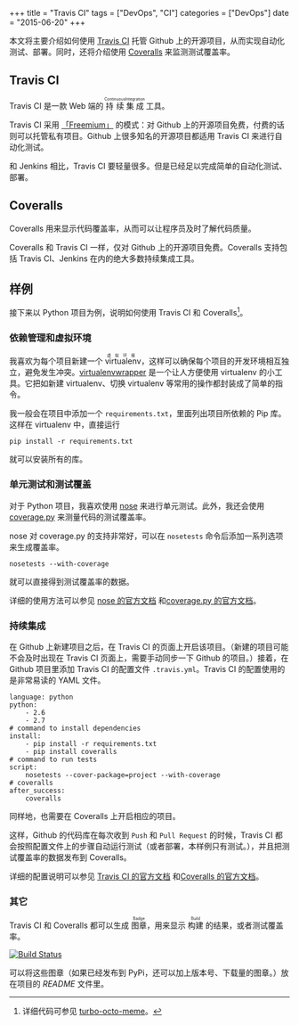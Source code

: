 +++
title       = "Travis CI"
tags        = ["DevOps", "CI"]
categories  = ["DevOps"]
date        = "2015-06-20"
+++

本文将主要介绍如何使用 [Travis CI](https://travis-ci.org) 托管 Github 上的开源项目，从而实现自动化测试、部署。同时，还将介绍使用 [Coveralls](https://coveralls.io/) 来监测测试覆盖率。
<!--more-->

## Travis CI

Travis CI 是一款 Web 端的 <ruby> 持续 <rt>Continuous</rt></ruby> <ruby> 集成 <rt>Integration</rt></ruby> 工具。

Travis CI 采用 [「Freemium」](https://en.wikipedia.org/wiki/Freemium) 的模式：对 Github 上的开源项目免费，付费的话则可以托管私有项目。Github 上很多知名的开源项目都适用 Travis CI 来进行自动化测试。

和 Jenkins 相比，Travis CI 要轻量很多。但是已经足以完成简单的自动化测试、部署。

## Coveralls

Coveralls 用来显示代码覆盖率，从而可以让程序员及时了解代码质量。

Coveralls 和 Travis CI 一样，仅对 Github 上的开源项目免费。Coveralls 支持包括 Travis CI、Jenkins 在内的绝大多数持续集成工具。

## 样例

接下来以 Python 项目为例，说明如何使用 Travis CI 和 Coveralls[^src]。

### 依赖管理和虚拟环境

我喜欢为每个项目新建一个 <ruby>virtualenv<rt> 虚拟环境 </rt></ruby>，这样可以确保每个项目的开发环境相互独立，避免发生冲突。[virtualenvwrapper](https://virtualenvwrapper.readthedocs.org/en/latest/) 是一个让人方便使用 virtualenv 的小工具。它把如新建 virtualenv、切换 virtualenv 等常用的操作都封装成了简单的指令。

我一般会在项目中添加一个 `requirements.txt`，里面列出项目所依赖的 Pip 库。这样在 virtualenv 中，直接运行

```
pip install -r requirements.txt
```

就可以安装所有的库。

### 单元测试和测试覆盖

对于 Python 项目，我喜欢使用 [nose](https://nose.readthedocs.org/en/latest/) 来进行单元测试。此外，我还会使用 [coverage.py](http://nedbatchelder.com/code/coverage/) 来测量代码的测试覆盖率。

nose 对 coverage.py 的支持非常好，可以在 `nosetests` 命令后添加一系列选项来生成覆盖率。

```
nosetests --with-coverage
```

就可以直接得到测试覆盖率的数据。

详细的使用方法可以参见 [nose 的官方文档](https://nose.readthedocs.org/en/latest/) 和[coverage.py 的官方文档](http://nedbatchelder.com/code/coverage/cmd.html)。

### 持续集成
在 Github 上新建项目之后，在 Travis CI 的页面上开启该项目。（新建的项目可能不会及时出现在 Travis CI 页面上，需要手动同步一下 Github 的项目。）接着，在 Github 项目里添加 Travis CI 的配置文件 `.travis.yml`。Travis CI 的配置使用的是非常易读的 YAML 文件。

```
language: python
python:
    - 2.6
    - 2.7
# command to install dependencies
install:
    - pip install -r requirements.txt
    - pip install coveralls
# command to run tests
script:
    nosetests --cover-package=project --with-coverage
# coveralls
after_success:
    coveralls

```

同样地，也需要在 Coveralls 上开启相应的项目。

这样，Github 的代码库在每次收到 `Push` 和 `Pull Request` 的时候，Travis CI 都会按照配置文件上的步骤自动运行测试（或者部署，本样例只有测试。），并且把测试覆盖率的数据发布到 Coveralls。

详细的配置说明可以参见 [Travis CI 的官方文档](http://docs.travis-ci.com/) 和[Coveralls 的官方文档](https://coveralls.zendesk.com/hc/en-us)。

### 其它
Travis CI 和 Coveralls 都可以生成 <ruby> 图章 <rt>Badge</rt></ruby>，用来显示 <ruby> 构建 <rt>Build</rt></ruby> 的结果，或者测试覆盖率。

[![Build Status](https://travis-ci.org/yumminhuang/turbo-octo-meme.svg?branch=master)](https://travis-ci.org/yumminhuang/turbo-octo-meme)

可以将这些图章（如果已经发布到 PyPi，还可以加上版本号、下载量的图章。）放在项目的 *README* 文件里。

[^src]: 详细代码可参见 [turbo-octo-meme](https://github.com/yumminhuang/turbo-octo-meme)。
